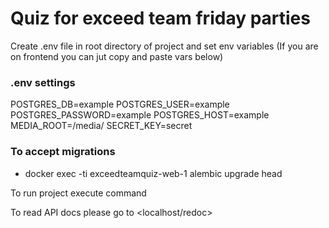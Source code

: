 # Quiz for exceed team friday parties

Create .env file in root directory of project and set env variables (If you are on frontend you can jut copy and paste vars below)
### .env settings
POSTGRES_DB=example
POSTGRES_USER=example
POSTGRES_PASSWORD=example
POSTGRES_HOST=example
MEDIA_ROOT=/media/
SECRET_KEY=secret

### To accept migrations
- docker exec -ti exceedteamquiz-web-1 alembic upgrade head

To run project execute <docker-compose up> command

To read API docs please go to <localhost/redoc>
